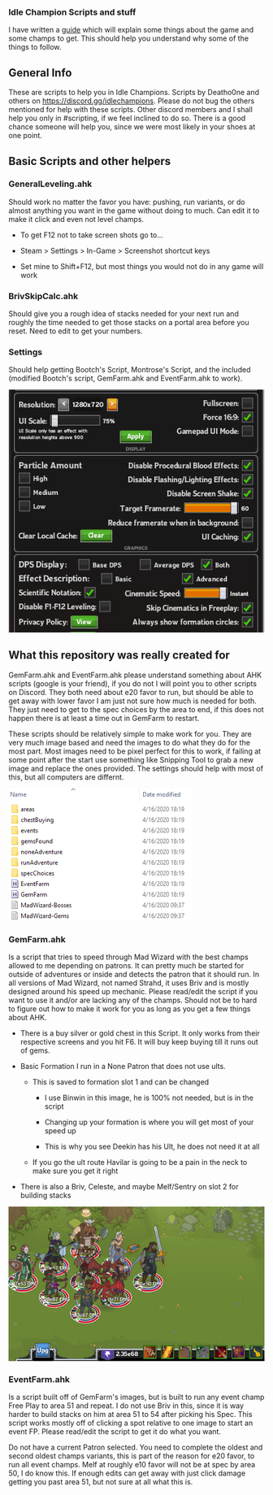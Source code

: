 ### Idle Champion Scripts and stuff

I have written a [guide](https://docs.google.com/document/d/1V3vviSagVLMXZ-pCFpraEnMpOIv9QlgFQY7J55tBt6s/edit#) which will explain some things about the game and some champs to get. This should help you understand why some of the things to follow.

## General Info

These are scripts to help you in Idle Champions. Scripts by Deatho0ne and others on <https://discord.gg/idlechampions>. Please do not bug the others mentioned for help with these scripts. Other discord members and I shall help you only in #scripting, if we feel inclined to do so. There is a good chance someone will help you, since we were most likely in your shoes at one point.

## Basic Scripts and other helpers

### GeneralLeveling.ahk

Should work no matter the favor you have: pushing, run variants, or do almost anything you want in the game without doing to much. Can edit it to make it click and even not level champs.

- To get F12 not to take screen shots go to...

- Steam > Settings > In-Game > Screenshot shortcut keys

- Set mine to Shift+F12, but most things you would not do in any game will work

### BrivSkipCalc.ahk

Should give you a rough idea of stacks needed for your next run and roughly the time needed to get those stacks on a portal area before you reset. Need to edit to get your numbers.

### Settings

Should help getting Bootch's Script, Montrose's Script, and the included (modified Bootch's script, GemFarm.ahk and EventFarm.ahk to work).

![Settings For Scripts to Follow](https://github.com/Deatho0ne/IdleChamp-Deatho0ne/blob/master/ImagesForReadme/SettingsUsed.PNG)

## What this repository was really created for

GemFarm.ahk and EventFarm.ahk please understand something about AHK scripts (google is your friend), if you do not I will point you to other scripts on Discord. They both need about e20 favor to run, but should be able to get away with lower favor I am just not sure how much is needed for both. They just need to get to the spec choices by the area to end, if this does not happen there is at least a time out in GemFarm to restart.

These scripts should be relatively simple to make work for you. They are very much image based and need the images to do what they do for the most part. Most images need to be pixel perfect for this to work, if failing at some point after the start use something like Snipping Tool to grab a new image and replace the ones provided. The settings should help with most of this, but all computers are differnt.

![Diretory for Mad Wizard](https://github.com/Deatho0ne/IdleChamp-Deatho0ne/blob/master/ImagesForReadme/MadWizardDirectory.PNG)

### GemFarm.ahk

Is a script that tries to speed through Mad Wizard with the best champs allowed to me depending on patrons. It can pretty much be started for outside of adventures or inside and detects the patron that it should run. In all versions of Mad Wizard, not named Strahd, it uses Briv and is mostly designed around his speed up mechanic. Please read/edit the script if you want to use it and/or are lacking any of the champs. Should not be to hard to figure out how to make it work for you as long as you get a few things about AHK.

- There is a buy silver or gold chest in this Script. It only works from their respective screens and you hit F6. It will buy keep buying till it runs out of gems.

- Basic Formation I run in a None Patron that does not use ults.

  - This is saved to formation slot 1 and can be changed

    - I use Binwin in this image, he is 100% not needed, but is in the script

	- Changing up your formation is where you will get most of your speed up

	 - This is why you see Deekin has his Ult, he does not need it at all

  - If you go the ult route Havilar is going to be a pain in the neck  to make sure you get it right

- There is also a Briv, Celeste, and maybe Melf/Sentry on slot 2 for building stacks

![Diretory for Mad Wizard](https://github.com/Deatho0ne/IdleChamp-Deatho0ne/blob/master/ImagesForReadme/NonePatronsNoUltsFormation.PNG)

### EventFarm.ahk

Is a script built off of GemFarm's images, but is built to run any event champ Free Play to area 51 and repeat. I do not use Briv in this, since it is way harder to build stacks on him at area 51 to 54 after picking his Spec. This script works mostly off of clicking a spot relative to one image to start an event FP. Please read/edit the script to get it do what you want.

Do not have a current Patron selected. You need to complete the oldest and second oldest champs variants, this is part of the reason for e20 favor, to run all event champs. Melf at roughly e10 favor will not be at spec by area 50, I do know this. If enough edits can get away with just click damage getting you past area 51, but not sure at all what this is.
